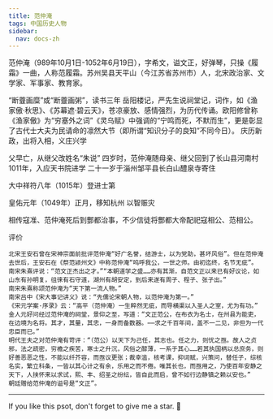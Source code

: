 ```yaml
---
title: 范仲淹
tags: 中国历史人物
sidebar:
  nav: docs-zh
---
```


范仲淹（989年10月1日-1052年6月19日），字希文，谥文正，好弹琴，只操《履霜》一曲，人称范履霜。苏州吴县天平山（今江苏省苏州市）人，北宋政治家、文学家、军事家、教育家。 

“断虀画糜”或“断虀画粥”，读书三年
岳阳楼记，严先生说祠堂记，词作，如《渔家傲·秋思》、《苏幕遮·碧云天》，苍凉豪放、感情强烈，为历代传诵。欧阳修曾称《渔家傲》为“穷塞外之词”《灵乌赋》中强调的“宁鸣而死，不默而生”，更是彰显了古代士大夫为民请命的凛然大节（即所谓“知识分子的良知”不同今日）。 
庆历新政，出将入相，义庄兴学

父早亡，从继父改姓名“朱说”
四岁时，范仲淹随母亲、继父回到了长山县河南村
1011年，入应天书院进学
二十一岁于淄州邹平县长白山醴泉寺寄住

大中祥符八年（1015年）登进士第

皇佑元年（1049年）正月，移知杭州
以智赈灾

相传寇准、范仲淹死后到酆都治事，不少信徒将酆都大帝配祀寇相公、范相公。

评价

    北宋王安石曾在宋神宗面前批评范仲淹“好广名誉，结游士，以为党助，甚坏风俗”。但在范仲淹去世后，王安石在《祭范颍州文》中称范仲淹“呜呼我公，一世之师。由初迄终，名节无疵”。
    南宋朱熹评说：“范文正杰出之才。”“本朝道学之盛……亦有其渐，自范文正以来已有好议论，如山东有孙明复，徂徕有石守道，湖州有胡安定，到后来遂有周子、程子、张子出。”
    南宋朱熹称颂范仲淹为“天下第一流人物。”
    南宋吕中《宋大事记讲义》说：“先儒论宋朝人物，以范仲淹为第一。”
    《宋元学案·序录》云：“高平（范仲淹）一生粹然无疵，而导横渠以入圣人之室，尤为有功。”
    金人元好问经过范仲淹的祠堂，景仰之至，写道：“文正范公，在布衣为名士，在州县为能吏，在边境为名将。其才，其量，其忠，一身而备数器。⋯⋯求之千百年间，盖不一二见，非但为一代忠臣而已。”
    明代王夫之对范仲淹有苛评：“（范公）以天下为己任，其志也。任之力，则忧之亟。故人之贞邪，法之疏密，穷檐之疾苦，寒士之升沉，风俗之醇薄，一系于其心……若其执国柄以总庶务，则好善恶恶之性，不能以纤芥容，而亟议更张；裁幸滥，核考课，抑词赋，兴策问，替任子，综核名实，繁立科条，一皆以其心计之有余，乐用之而不倦。唯其长也，而亟用之，乃使百年安静之天下，人挟怀来以求试，熙、丰、绍圣之纷纭，皆自此而启，曾不如行边静镇之赖以安也。”
    朝廷赠给范仲淹的谥号是“文正”。


<!--more-->

---

If you like this psot, don't forget to give me a star. :star2:


